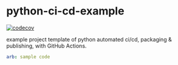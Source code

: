# python-ci-cd-example
[![codecov](https://codecov.io/gh/pypyr/python-ci-cd-example/branch/master/graph/badge.svg)](https://codecov.io/gh/pypyr/python-ci-cd-example)

example project template of python automated ci/cd, packaging &amp; publishing, with GitHub Actions.

```yaml
arb: sample code
```
